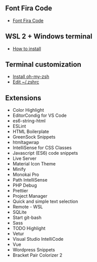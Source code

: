 ## Font Fira Code
- [Font Fira Code](https://github.com/tonsky/FiraCode/wiki/Installing)

## WSL 2 + Windows terminal
- [How to install](https://www.sitepoint.com/wsl2/)

## Terminal customization
- [Install oh-my-zsh](https://ohmyz.sh/#install)
- [Edit ~/.zshrc](https://github.com/edbmuller/vscode-settings/blob/master/.zshrc)

## Extensions

- Color Highlight
- EditorCondig for VS Code
- es6-string-html
- ESLint
- HTML Boilerplate
- GreenSock Snippets
- htmltagwrap
- IntelliSense for CSS Classes
- Javascript (ES6) code snippets
- Live Server
- Material Icon Theme
- Minify
- Monokai Pro
- Path IntelliSense
- PHP Debug
- Prettier
- Project Manager
- Quick and simple text selection
- Remote - WSL
- SQLite
- Start git-bash
- Sass
- TODO Highlight
- Vetur
- Visual Studio IntelliCode
- Vue
- Wordpress Snippets
- Bracket Pair Colorizer 2
